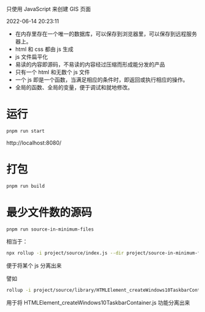 只使用 JavaScript 来创建 GIS 页面

2022-06-14 20:23:11

- 在内存里存在一个唯一的数据库，可以保存到浏览器里，可以保存到远程服务器上。
- html 和 css 都由 js 生成
- js 文件扁平化
- 易读的内容即源码，不易读的内容经过压缩而形成能分发的产品
- 只有一个 html 和无数个 js 文件
- 一个 js 即是一个函数，当满足相应的条件时，即返回或执行相应的操作。
- 全局的函数、全局的变量，便于调试和就地修改。

# 运行

```sh
pnpm run start
```

http://localhost:8080/

# 打包

```sh
pnpm run build
```

# 最少文件数的源码

```sh
pnpm run source-in-minimum-files
```

相当于：

```sh
npx rollup -i project/source/index.js --dir project/source-in-minimum-files/index --chunkFileNames '[name].js'
```

便于将某个 js 分离出来

譬如

```sh
rollup -i project/source/library/HTMLElement_createWindows10TaskbarContainer.js --dir project/source-in-minimum-files/HTMLElement_createWindows10TaskbarContainer --chunkFileNames '[name].js'
```

用于将
HTMLElement_createWindows10TaskbarContainer.js
功能分离出来
